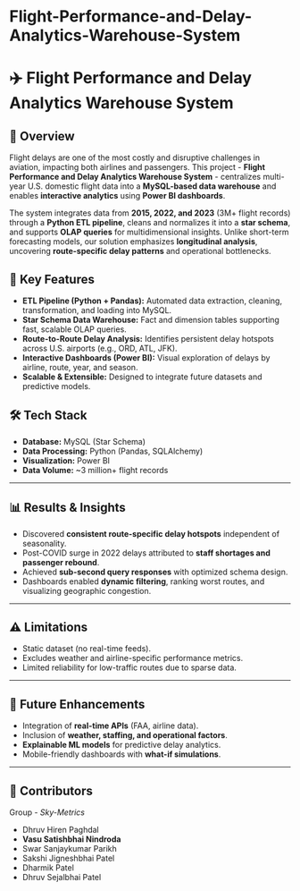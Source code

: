 # Flight-Performance-and-Delay-Analytics-Warehouse-System



# ✈️ Flight Performance and Delay Analytics Warehouse System

## 📌 Overview

Flight delays are one of the most costly and disruptive challenges in aviation, impacting both airlines and passengers. This project - **Flight Performance and Delay Analytics Warehouse System** - centralizes multi-year U.S. domestic flight data into a **MySQL-based data warehouse** and enables **interactive analytics** using **Power BI dashboards**.

The system integrates data from **2015, 2022, and 2023** (3M+ flight records) through a **Python ETL pipeline**, cleans and normalizes it into a **star schema**, and supports **OLAP queries** for multidimensional insights. Unlike short-term forecasting models, our solution emphasizes **longitudinal analysis**, uncovering **route-specific delay patterns** and operational bottlenecks.

## 🚀 Key Features

* **ETL Pipeline (Python + Pandas):** Automated data extraction, cleaning, transformation, and loading into MySQL.
* **Star Schema Data Warehouse:** Fact and dimension tables supporting fast, scalable OLAP queries.
* **Route-to-Route Delay Analysis:** Identifies persistent delay hotspots across U.S. airports (e.g., ORD, ATL, JFK).
* **Interactive Dashboards (Power BI):** Visual exploration of delays by airline, route, year, and season.
* **Scalable & Extensible:** Designed to integrate future datasets and predictive models.



## 🛠️ Tech Stack

* **Database:** MySQL (Star Schema)
* **Data Processing:** Python (Pandas, SQLAlchemy)
* **Visualization:** Power BI
* **Data Volume:** \~3 million+ flight records

---

## 📊 Results & Insights

* Discovered **consistent route-specific delay hotspots** independent of seasonality.
* Post-COVID surge in 2022 delays attributed to **staff shortages and passenger rebound**.
* Achieved **sub-second query responses** with optimized schema design.
* Dashboards enabled **dynamic filtering**, ranking worst routes, and visualizing geographic congestion.

---

## ⚠️ Limitations

* Static dataset (no real-time feeds).
* Excludes weather and airline-specific performance metrics.
* Limited reliability for low-traffic routes due to sparse data.

---

## 🔮 Future Enhancements

* Integration of **real-time APIs** (FAA, airline data).
* Inclusion of **weather, staffing, and operational factors**.
* **Explainable ML models** for predictive delay analytics.
* Mobile-friendly dashboards with **what-if simulations**.

---

## 👥 Contributors

Group - *Sky-Metrics*

* Dhruv Hiren Paghdal
* **Vasu Satishbhai Nindroda**
* Swar Sanjaykumar Parikh
* Sakshi Jigneshbhai Patel
* Dharmik Patel
* Dhruv Sejalbhai Patel

